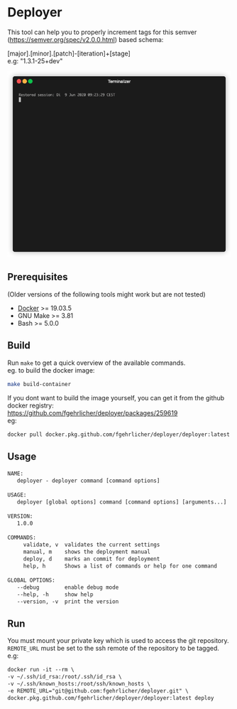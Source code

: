 # Deployer

This tool can help you to properly increment tags for this semver (https://semver.org/spec/v2.0.0.html) based schema:

[major].[minor].[patch]-[iteration]+[stage]  
e.g: "1.3.1-25+dev"

<p align="center"><img src="/render1591687974072.gif?raw=true"/></p>

## Prerequisites
(Older versions of the following tools might work but are not tested)
* [Docker](https://docs.docker.com/get-started/#download-and-install-docker-desktop) >= 19.03.5 
* GNU Make >= 3.81
* Bash >= 5.0.0

## Build 
Run ```make``` to get a quick overview of the available commands.  
eg. to build the docker image:
```sh
make build-container
```

If you dont want to build the image yourself, you can get it from the github docker registry:  
https://github.com/fgehrlicher/deployer/packages/259619   
eg:
```sh
docker pull docker.pkg.github.com/fgehrlicher/deployer/deployer:latest
```

## Usage
```
NAME:
   deployer - deployer command [command options]

USAGE:
   deployer [global options] command [command options] [arguments...]

VERSION:
   1.0.0

COMMANDS:
     validate, v  validates the current settings
     manual, m    shows the deployment manual
     deploy, d    marks an commit for deployment
     help, h      Shows a list of commands or help for one command

GLOBAL OPTIONS:
   --debug        enable debug mode
   --help, -h     show help
   --version, -v  print the version

```

## Run

You must mount your private key which is used to access the git repository.
``REMOTE_URL`` must be set to the ssh remote of the repository to be tagged.  
e.g:
```
docker run -it --rm \
-v ~/.ssh/id_rsa:/root/.ssh/id_rsa \
-v ~/.ssh/known_hosts:/root/ssh/known_hosts \
-e REMOTE_URL="git@github.com:fgehrlicher/deployer.git" \
docker.pkg.github.com/fgehrlicher/deployer/deployer:latest deploy
```
